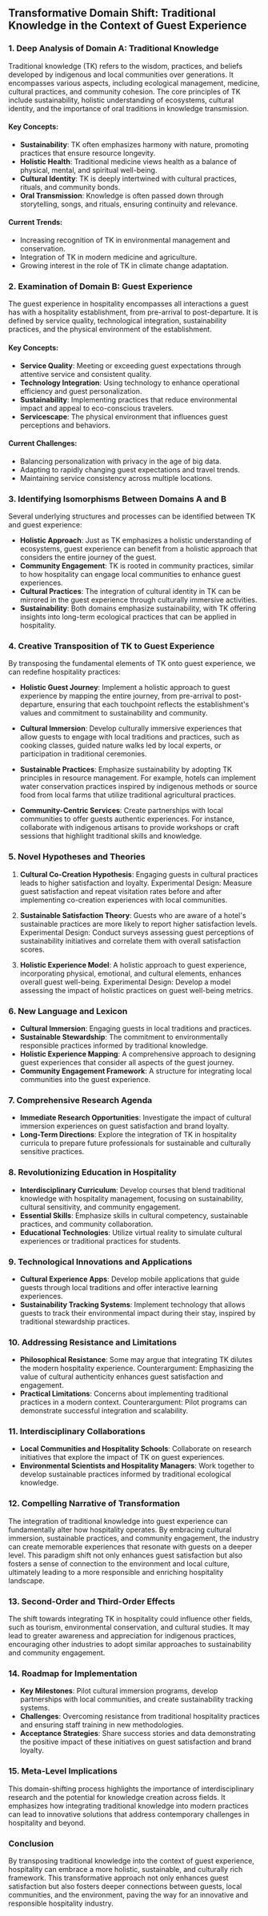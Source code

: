 ## Transformative Domain Shift: Traditional Knowledge in the Context of Guest Experience

### 1. Deep Analysis of Domain A: Traditional Knowledge

Traditional knowledge (TK) refers to the wisdom, practices, and beliefs developed by indigenous and local communities over generations. It encompasses various aspects, including ecological management, medicine, cultural practices, and community cohesion. The core principles of TK include sustainability, holistic understanding of ecosystems, cultural identity, and the importance of oral traditions in knowledge transmission. 

#### Key Concepts:
- **Sustainability**: TK often emphasizes harmony with nature, promoting practices that ensure resource longevity.
- **Holistic Health**: Traditional medicine views health as a balance of physical, mental, and spiritual well-being.
- **Cultural Identity**: TK is deeply intertwined with cultural practices, rituals, and community bonds.
- **Oral Transmission**: Knowledge is often passed down through storytelling, songs, and rituals, ensuring continuity and relevance.

#### Current Trends:
- Increasing recognition of TK in environmental management and conservation.
- Integration of TK in modern medicine and agriculture.
- Growing interest in the role of TK in climate change adaptation.

### 2. Examination of Domain B: Guest Experience

The guest experience in hospitality encompasses all interactions a guest has with a hospitality establishment, from pre-arrival to post-departure. It is defined by service quality, technological integration, sustainability practices, and the physical environment of the establishment.

#### Key Concepts:
- **Service Quality**: Meeting or exceeding guest expectations through attentive service and consistent quality.
- **Technology Integration**: Using technology to enhance operational efficiency and guest personalization.
- **Sustainability**: Implementing practices that reduce environmental impact and appeal to eco-conscious travelers.
- **Servicescape**: The physical environment that influences guest perceptions and behaviors.

#### Current Challenges:
- Balancing personalization with privacy in the age of big data.
- Adapting to rapidly changing guest expectations and travel trends.
- Maintaining service consistency across multiple locations.

### 3. Identifying Isomorphisms Between Domains A and B

Several underlying structures and processes can be identified between TK and guest experience:

- **Holistic Approach**: Just as TK emphasizes a holistic understanding of ecosystems, guest experience can benefit from a holistic approach that considers the entire journey of the guest.
- **Community Engagement**: TK is rooted in community practices, similar to how hospitality can engage local communities to enhance guest experiences.
- **Cultural Practices**: The integration of cultural identity in TK can be mirrored in the guest experience through culturally immersive activities.
- **Sustainability**: Both domains emphasize sustainability, with TK offering insights into long-term ecological practices that can be applied in hospitality.

### 4. Creative Transposition of TK to Guest Experience

By transposing the fundamental elements of TK onto guest experience, we can redefine hospitality practices:

- **Holistic Guest Journey**: Implement a holistic approach to guest experience by mapping the entire journey, from pre-arrival to post-departure, ensuring that each touchpoint reflects the establishment's values and commitment to sustainability and community.
  
- **Cultural Immersion**: Develop culturally immersive experiences that allow guests to engage with local traditions and practices, such as cooking classes, guided nature walks led by local experts, or participation in traditional ceremonies.

- **Sustainable Practices**: Emphasize sustainability by adopting TK principles in resource management. For example, hotels can implement water conservation practices inspired by indigenous methods or source food from local farms that utilize traditional agricultural practices.

- **Community-Centric Services**: Create partnerships with local communities to offer guests authentic experiences. For instance, collaborate with indigenous artisans to provide workshops or craft sessions that highlight traditional skills and knowledge.

### 5. Novel Hypotheses and Theories

1. **Cultural Co-Creation Hypothesis**: Engaging guests in cultural practices leads to higher satisfaction and loyalty. Experimental Design: Measure guest satisfaction and repeat visitation rates before and after implementing co-creation experiences with local communities.

2. **Sustainable Satisfaction Theory**: Guests who are aware of a hotel's sustainable practices are more likely to report higher satisfaction levels. Experimental Design: Conduct surveys assessing guest perceptions of sustainability initiatives and correlate them with overall satisfaction scores.

3. **Holistic Experience Model**: A holistic approach to guest experience, incorporating physical, emotional, and cultural elements, enhances overall guest well-being. Experimental Design: Develop a model assessing the impact of holistic practices on guest well-being metrics.

### 6. New Language and Lexicon

- **Cultural Immersion**: Engaging guests in local traditions and practices.
- **Sustainable Stewardship**: The commitment to environmentally responsible practices informed by traditional knowledge.
- **Holistic Experience Mapping**: A comprehensive approach to designing guest experiences that consider all aspects of the guest journey.
- **Community Engagement Framework**: A structure for integrating local communities into the guest experience.

### 7. Comprehensive Research Agenda

- **Immediate Research Opportunities**: Investigate the impact of cultural immersion experiences on guest satisfaction and brand loyalty.
- **Long-Term Directions**: Explore the integration of TK in hospitality curricula to prepare future professionals for sustainable and culturally sensitive practices.

### 8. Revolutionizing Education in Hospitality

- **Interdisciplinary Curriculum**: Develop courses that blend traditional knowledge with hospitality management, focusing on sustainability, cultural sensitivity, and community engagement.
- **Essential Skills**: Emphasize skills in cultural competency, sustainable practices, and community collaboration.
- **Educational Technologies**: Utilize virtual reality to simulate cultural experiences or traditional practices for students.

### 9. Technological Innovations and Applications

- **Cultural Experience Apps**: Develop mobile applications that guide guests through local traditions and offer interactive learning experiences.
- **Sustainability Tracking Systems**: Implement technology that allows guests to track their environmental impact during their stay, inspired by traditional stewardship practices.

### 10. Addressing Resistance and Limitations

- **Philosophical Resistance**: Some may argue that integrating TK dilutes the modern hospitality experience. Counterargument: Emphasizing the value of cultural authenticity enhances guest satisfaction and engagement.
- **Practical Limitations**: Concerns about implementing traditional practices in a modern context. Counterargument: Pilot programs can demonstrate successful integration and scalability.

### 11. Interdisciplinary Collaborations

- **Local Communities and Hospitality Schools**: Collaborate on research initiatives that explore the impact of TK on guest experiences.
- **Environmental Scientists and Hospitality Managers**: Work together to develop sustainable practices informed by traditional ecological knowledge.

### 12. Compelling Narrative of Transformation

The integration of traditional knowledge into guest experience can fundamentally alter how hospitality operates. By embracing cultural immersion, sustainable practices, and community engagement, the industry can create memorable experiences that resonate with guests on a deeper level. This paradigm shift not only enhances guest satisfaction but also fosters a sense of connection to the environment and local culture, ultimately leading to a more responsible and enriching hospitality landscape.

### 13. Second-Order and Third-Order Effects

The shift towards integrating TK in hospitality could influence other fields, such as tourism, environmental conservation, and cultural studies. It may lead to greater awareness and appreciation for indigenous practices, encouraging other industries to adopt similar approaches to sustainability and community engagement.

### 14. Roadmap for Implementation

- **Key Milestones**: Pilot cultural immersion programs, develop partnerships with local communities, and create sustainability tracking systems.
- **Challenges**: Overcoming resistance from traditional hospitality practices and ensuring staff training in new methodologies.
- **Acceptance Strategies**: Share success stories and data demonstrating the positive impact of these initiatives on guest satisfaction and brand loyalty.

### 15. Meta-Level Implications

This domain-shifting process highlights the importance of interdisciplinary research and the potential for knowledge creation across fields. It emphasizes how integrating traditional knowledge into modern practices can lead to innovative solutions that address contemporary challenges in hospitality and beyond.

### Conclusion

By transposing traditional knowledge into the context of guest experience, hospitality can embrace a more holistic, sustainable, and culturally rich framework. This transformative approach not only enhances guest satisfaction but also fosters deeper connections between guests, local communities, and the environment, paving the way for an innovative and responsible hospitality industry.